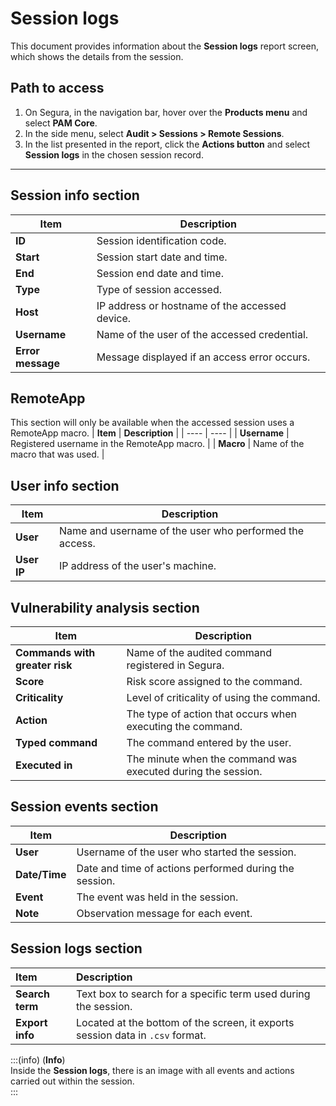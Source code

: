 # Session logs

This document provides information about the **Session logs** report screen, which shows the details from the session.

## Path to access

1. On Segura, in the navigation bar, hover over the **Products menu** and select **PAM Core**.  
2. In the side menu, select **Audit > Sessions > Remote Sessions**.  
3. In the list presented in the report, click the **Actions button** and select **Session logs** in the chosen session record.

---
## Session info section

| **Item**  | **Description** |
| ---- | ---- |
| **ID** | Session identification code. |
| **Start** | Session start date and time. |
| **End** | Session end date and time. |
| **Type** | Type of session accessed. |
| **Host** | IP address or hostname of the accessed device. |
| **Username** | Name of the user of the accessed credential. |
| **Error message** | Message displayed if an access error occurs. |

## RemoteApp
This section will only be available when the accessed session uses a RemoteApp macro.
| **Item**  | **Description** |
| ---- | ---- |
| **Username** | Registered username in the RemoteApp macro. |
| **Macro** | Name of the macro that was used. |

## User info section

| **Item**  | **Description** |
| ---- | ---- |
| **User** | Name and username of the user who performed the access. |
| **User IP** | IP address of the user's machine. |

## Vulnerability analysis section

| **Item**  | **Description** |
| ---- | ---- |
|**Commands with greater risk**| Name of the audited command registered in Segura. |
|**Score**| Risk score assigned to the command. |
|**Criticality**| Level of criticality of using the command. |
|**Action**| The type of action that occurs when executing the command. |
|**Typed command**| The command entered by the user. |
|**Executed in**| The minute when the command was executed during the session. |

## Session events section

| **Item**  | **Description** |
| ---- | ---- |
| **User** | Username of the user who started the session. |
| **Date/Time** | Date and time of actions performed during the session. |
| **Event** | The event was held in the session. |
| **Note** | Observation message for each event. |

## Session logs section

| **Item**  | **Description** |
| :---- | :---- |
| **Search term** | Text box to search for a specific term used during the session. |
| **Export info** | Located at the bottom of the screen, it exports session data in `.csv` format. |

:::(info) (**Info**)  
Inside the **Session logs**, there is an image with all events and actions carried out within the session.  
:::